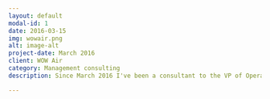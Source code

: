 ```yaml
---
layout: default
modal-id: 1
date: 2016-03-15
img: wowair.png
alt: image-alt
project-date: March 2016
client: WOW Air
category: Management consulting
description: Since March 2016 I've been a consultant to the VP of Operations at <a href="https://wowair.com">WOW air</a>. I've coached managers, helped teams adopt agile practices and worked on organizational development.

---
```

